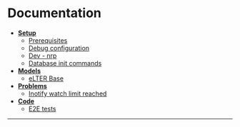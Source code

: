 # Documentation

- **[Setup](setup.md)**
  - [Prerequisites](setup.md#prerequisites)
  - [Debug configuration](setup.md#debug-configuration)
  - [Dev - nrp](nrp.md#nrp-tool-basic-commands)
  - [Database init commands](db.md)
- **[Models](models.md)**
  - [eLTER Base](elter_model/_base.md)
- **[Problems](problems.md)**
  - [Inotify watch limit reached](problems.md#inotify-watch-limit-reached)
- **[Code](code.md)**
  - [E2E tests](code.md#e2e-test)
---

